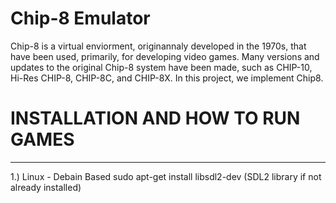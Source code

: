 # Chip-8 Emulator
Chip-8 is a virtual enviorment, originannaly developed in the 1970s, that have been used, primarily, for developing video games. Many versions and updates to the original Chip-8 system have been made, such as CHIP-10, Hi-Res CHIP-8, CHIP-8C, and CHIP-8X. In this project, we implement Chip8.

# INSTALLATION AND HOW TO RUN GAMES
----------------------------------
1.) Linux - Debain Based</n>
    sudo apt-get install libsdl2-dev (SDL2 library if not already installed)
